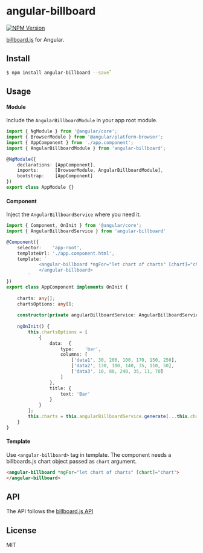 # angular-billboard

[![NPM Version](http://img.shields.io/npm/v/angular-billboard.svg?style=flat)](https://www.npmjs.com/package/angular-billboard)

[billboard.js](https://naver.github.io/billboard.js/) for Angular.

## Install
```bash
$ npm install angular-billboard --save`
```
## Usage
#### Module
Include the `AngularBillboardModule` in your app root module.
```ts
import { NgModule } from '@angular/core';
import { BrowserModule } from '@angular/platform-browser';
import { AppComponent } from './app.component';
import { AngularBillboardModule } from 'angular-billboard';

@NgModule({
    declarations: [AppComponent],
    imports:      [BrowserModule, AngularBillboardModule],
    bootstrap:    [AppComponent]
})
export class AppModule {}
``` 
#### Component
Inject the `AngularBillboardService` where you need it.
```ts
import { Component, OnInit } from '@angular/core';
import { AngularBillboardService } from 'angular-billboard'

@Component({
    selector:    'app-root',
    templateUrl: './app.component.html',
    template: `
            <angular-billboard *ngFor="let chart of charts" [chart]="chart">
            </angular-billboard>
        `
})
export class AppComponent implements OnInit {
    
    charts: any[];
    chartsOptions: any[];
    
    constructor(private angularBillboardService: AngularBillboardService) {}
    
    ngOnInit() {
        this.chartsOptions = [
            {
                data:  {
                    type:    'bar',
                    columns: [
                        ['data1', 30, 200, 100, 170, 150, 250],
                        ['data2', 130, 100, 140, 35, 110, 50],
                        ['data3', 10, 80, 240, 35, 11, 70]
                    ]
                },
                title: {
                    text: 'Bar'
                }
            }
        ];
        this.charts = this.angularBillboardService.generate(...this.chartsOptions);
    }
}
```
#### Template
Use `<angular-billboard>` tag in template. The component needs a billboards.js chart object passed as `chart` argument.
```html
<angular-billboard *ngFor="let chart of charts" [chart]="chart">
</angular-billboard>
```
## API
The API follows the [billboard.js API](https://naver.github.io/billboard.js/release/latest/doc/)
## License
MIT
